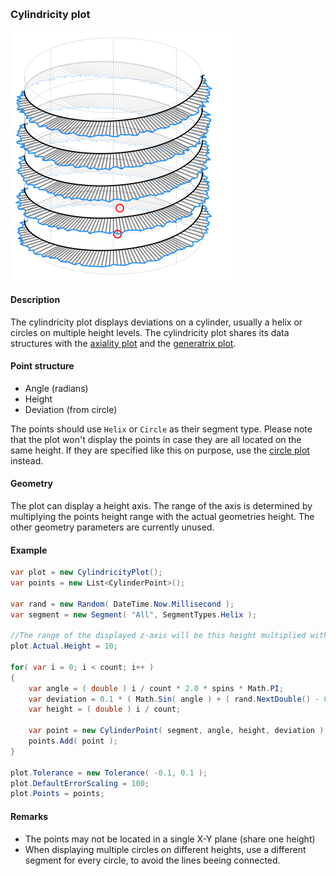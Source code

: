 [preview]: gfx/Cylindricity.png "Cylindricity plot"
<br/>
### Cylindricity plot

![cylindricity plot][preview]

#### Description

The cylindricity plot displays deviations on a cylinder, usually a helix or circles on multiple height levels. The cylindricity plot shares its data structures with the [axiality plot](Axiality.md) and the [generatrix plot](Generatrix.md).

#### Point structure

* Angle (radians)
* Height
* Deviation (from circle)

The points should use `Helix` or `Circle` as their segment type. Please note that the plot won't display the points in case they are all located on the same height. If they are specified like this on purpose, use the [circle plot](Circle.md) instead.

#### Geometry

The plot can display a height axis. The range of the axis is determined by multiplying the points height range with the actual geometries height. The other geometry parameters are currently unused.

#### Example

```csharp
var plot = new CylindricityPlot();
var points = new List<CylinderPoint>();

var rand = new Random( DateTime.Now.Millisecond );
var segment = new Segment( "All", SegmentTypes.Helix );

//The range of the displayed z-axis will be this height multiplied with the points height range.
plot.Actual.Height = 10;

for( var i = 0; i < count; i++ )
{
	var angle = ( double ) i / count * 2.0 * spins * Math.PI;
	var deviation = 0.1 * ( Math.Sin( angle ) + ( rand.NextDouble() - 0.5 ) * 0.2 );
	var height = ( double ) i / count;

	var point = new CylinderPoint( segment, angle, height, deviation );
	points.Add( point );
}

plot.Tolerance = new Tolerance( -0.1, 0.1 );
plot.DefaultErrorScaling = 100;
plot.Points = points;
```

#### Remarks

* The points may not be located in a single X-Y plane (share one height)
* When displaying multiple circles on different heights, use a different segment for every circle, to avoid the lines beeing connected.
<br/>
<br/>
